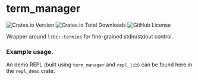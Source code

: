 # term_manager
![Crates.io Version](https://img.shields.io/crates/v/term_manager)
![Crates.io Total Downloads](https://img.shields.io/crates/d/term_manager?color=blue)
![GitHub License](https://img.shields.io/github/license/sebastian-j-ibanez/term_manager)

Wrapper around `libc::termios` for fine-grained stdin/stdout control.

### Example usage.

An demo REPL (built using `term_manager` and `repl_lib`) can be found here in the `repl_demo` crate.
